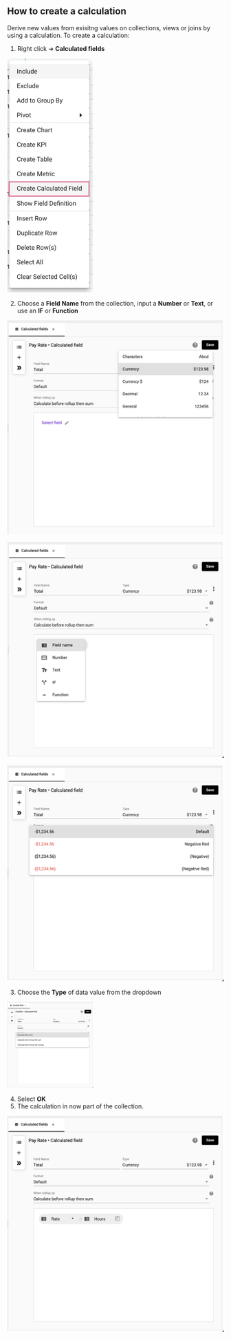 ## How to create a calculation

Derive new values from exisitng values on collections, views or joins by using a calculation.  To create a calculation:

1.	Right click ➔ **Calculated fields**

<img src="../assets/calc.png"  style="width:200px" class="border"></img>

2.  Choose a **Field Name** from the collection, input a **Number** or **Text**, or use an **IF** or **Function**

<img src="../assets/calc_1.png"  style="width:600px" class="border"></img>

<img src="../assets/calc_4.png"  style="width:600px" class="border"></img>

<img src="../assets/calc_2.png"  style="width:600px" class="border"></img>

3.  Choose the **Type** of data value from the dropdown

<img src="../assets/calc_3.png"  style="width:200px" class="border"></img>

4.  Select **OK**
5.  The calculation in now part of the collection.

<img src="../assets/calc_5.png"  style="width:800px" class="border"></img>

